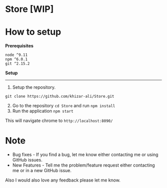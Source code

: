# Store [WIP]

# How to setup

**Prerequisites**
```
node ^9.11
npm ^6.0.1
git ^2.15.2
```

**Setup**
****
1. Setup the repository.
```
git clone https://github.com/khizar-ali/Store.git
```
2. Go to the repository `cd Store` and run
```npm install```
3. Run the application
```npm start```

This will navigate chrome to `http://localhost:8090/`






# Note
*  Bug fixes    -  If you find a bug, let me know either contacting me or using GitHub issues.
*  New Features    -  Tell me the problem/feature request either contacting me or in a new GitHub issue.

Also I would also love any feedback please let me know.
